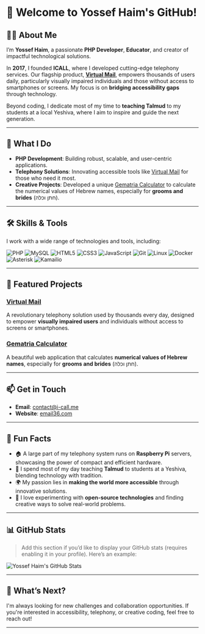 # 👋 Welcome to Yossef Haim's GitHub!

## 🧑‍💻 About Me
I’m **Yossef Haim**, a passionate **PHP Developer**, **Educator**, and creator of impactful technological solutions.

In **2017**, I founded **ICALL**, where I developed cutting-edge telephony services. Our flagship product, **[Virtual Mail](https://email36.com)**, empowers thousands of users daily, particularly visually impaired individuals and those without access to smartphones or screens. My focus is on **bridging accessibility gaps** through technology.

Beyond coding, I dedicate most of my time to **teaching Talmud** to my students at a local Yeshiva, where I aim to inspire and guide the next generation.

---

## 🌟 What I Do
- **PHP Development**: Building robust, scalable, and user-centric applications.
- **Telephony Solutions**: Innovating accessible tools like [Virtual Mail](https://email36.com) for those who need it most.
- **Creative Projects**: Developed a unique [Gematria Calculator](https://gimatrion.com) to calculate the numerical values of Hebrew names, especially for **grooms and brides** (חתן וכלה).

---

## 🛠️ Skills & Tools
I work with a wide range of technologies and tools, including:

![PHP](https://img.shields.io/badge/PHP-777BB4?style=for-the-badge&logo=php&logoColor=white)
![MySQL](https://img.shields.io/badge/MySQL-4479A1?style=for-the-badge&logo=mysql&logoColor=white)
![HTML5](https://img.shields.io/badge/HTML5-E34F26?style=for-the-badge&logo=html5&logoColor=white)
![CSS3](https://img.shields.io/badge/CSS3-1572B6?style=for-the-badge&logo=css3&logoColor=white)
![JavaScript](https://img.shields.io/badge/JavaScript-F7DF1E?style=for-the-badge&logo=javascript&logoColor=black)
![Git](https://img.shields.io/badge/Git-F05032?style=for-the-badge&logo=git&logoColor=white)
![Linux](https://img.shields.io/badge/Linux-FCC624?style=for-the-badge&logo=linux&logoColor=black)
![Docker](https://img.shields.io/badge/Docker-2496ED?style=for-the-badge&logo=docker&logoColor=white)
![Asterisk](https://img.shields.io/badge/Asterisk-F66733?style=for-the-badge&logo=asterisk&logoColor=white)
![Kamailio](https://img.shields.io/badge/Kamailio-000000?style=for-the-badge&logo=kamailio&logoColor=white)

---

## 🚀 Featured Projects
### [Virtual Mail](https://email36.com)  
A revolutionary telephony solution used by thousands every day, designed to empower **visually impaired users** and individuals without access to screens or smartphones.

### [Gematria Calculator](https://gimatrion.com)  
A beautiful web application that calculates **numerical values of Hebrew names**, especially for **grooms and brides** (חתן וכלה).

---

## 📫 Get in Touch
- **Email**: [contact@i-call.me](mailto:contact@i-call.me)  
- **Website**: [email36.com](https://email36.com)

---

## 🌟 Fun Facts
- 🏠 A large part of my telephony system runs on **Raspberry Pi** servers, showcasing the power of compact and efficient hardware.
- 📖 I spend most of my day teaching **Talmud** to students at a Yeshiva, blending technology with tradition.
- 🌍 My passion lies in **making the world more accessible** through innovative solutions.
- 🔧 I love experimenting with **open-source technologies** and finding creative ways to solve real-world problems.

---

## 📊 GitHub Stats
> Add this section if you’d like to display your GitHub stats (requires enabling it in your profile). Here’s an example:

![Yossef Haim's GitHub Stats](https://github-readme-stats.vercel.app/api?username=YOUR_USERNAME&show_icons=true&theme=radical)

---

## 🧩 What’s Next?
I'm always looking for new challenges and collaboration opportunities. If you're interested in accessibility, telephony, or creative coding, feel free to reach out!

---


